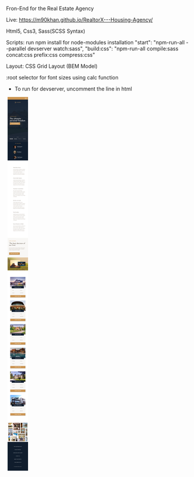 Fron-End for the Real Estate Agency

Live: https://m90khan.github.io/RealtorX---Housing-Agency/

Html5, Css3, Sass(SCSS Syntax)

Scripts: run npm install for node-modules installation
"start": "npm-run-all --parallel devserver watch:sass",
"build:css": "npm-run-all compile:sass concat:css prefix:css compress:css"

Layout: CSS Grid Layout (BEM Model)

:root selector for font sizes using calc function

- To run for devserver, uncomment the line in html <!-- <link rel="stylesheet" href="icons/styles.css" /> -->

<img src="./img/desktop-view.jpg" alt="" />
<img src="./img/mobileview.jpg" alt="" />

